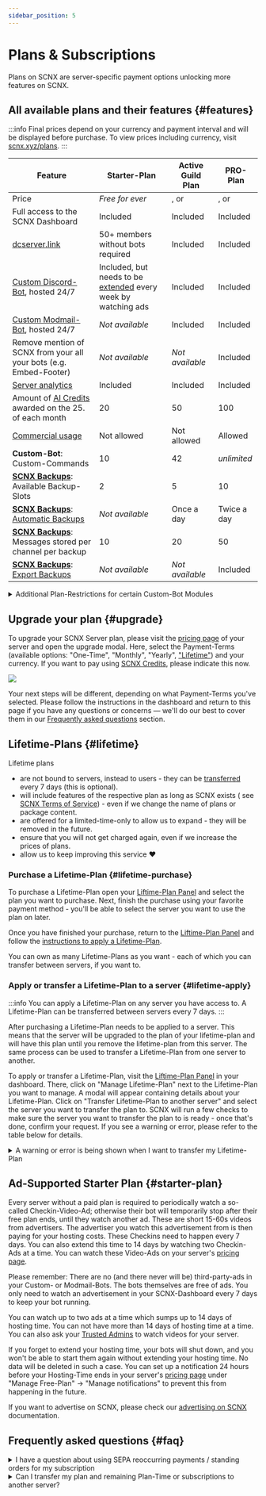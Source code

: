```yaml
---
sidebar_position: 5
---
```


# Plans & Subscriptions

Plans on SCNX are server-specific payment options unlocking more features on SCNX.

## All available plans and their features {#features}

:::info
Final prices depend on your currency and payment interval and will be displayed before purchase. To view prices
including currency, visit [scnx.xyz/plans](https://scnx.xyz/plans).
:::

| Feature                                                                                   | Starter-Plan                                                                   | Active Guild Plan                                                                                                                                      | PRO-Plan                                                                                                                    |
|-------------------------------------------------------------------------------------------|--------------------------------------------------------------------------------|--------------------------------------------------------------------------------------------------------------------------------------------------------|-----------------------------------------------------------------------------------------------------------------------------|
| Price                                                                                     | *Free for ever*                                                                | <PlanPrice plan="ACTIVE_GUILD" type="MONTHLY" />, <PlanPrice plan="ACTIVE_GUILD" type="YEARLY" /> or <PlanPrice plan="ACTIVE_GUILD" type="LIFETIME" /> | <PlanPrice plan="PRO" type="MONTHLY" />, <PlanPrice plan="PRO" type="YEARLY" /> or <PlanPrice plan="PRO" type="LIFETIME" /> |
| Full access to the SCNX Dashboard                                                         | Included                                                                       | Included                                                                                                                                               | Included                                                                                                                    |
| [dcserver.link](./dcserver-link)                                                          | 50+ members without bots required                                              | Included                                                                                                                                               | Included                                                                                                                    |
| [Custom Discord-Bot](./../../custom-bot/intro), hosted 24/7                               | Included, but needs to be [extended](#starter-plan) every week by watching ads | Included                                                                                                                                               | Included                                                                                                                    |
| [Custom Modmail-Bot](./../../modmail/intro), hosted 24/7                                  | *Not available*                                                                | Included                                                                                                                                               | Included                                                                                                                    |
| Remove mention of SCNX from your all your bots (e.g. Embed-Footer)                        | *Not available*                                                                | *Not available*                                                                                                                                        | Included                                                                                                                    |
| [Server analytics](./analytics)                                                           | Included                                                                       | Included                                                                                                                                               | Included                                                                                                                    |
| Amount of [AI Credits](https://faq.scnx.app/ai-on-scnx/) awarded on the 25. of each month | 20                                                                             | 50                                                                                                                                                     | 100                                                                                                                         |
| [Commercial usage](./faq#commercial-usage)                                                | Not allowed                                                                    | Not allowed                                                                                                                                            | Allowed                                                                                                                     |
| **Custom-Bot**: Custom-Commands                                                           | 10                                                                             | 42                                                                                                                                                     | *unlimited*                                                                                                                 |
| **[SCNX Backups](./backups)**: Available Backup-Slots                                     | 2                                                                              | 5                                                                                                                                                      | 10                                                                                                                          |
| **[SCNX Backups](./backups)**: [Automatic Backups](./backups#automatic)                   | *Not available*                                                                | Once a day                                                                                                                                             | Twice a day                                                                                                                 |                                                    
| **[SCNX Backups](./backups)**: Messages stored per channel per backup                     | 10                                                                             | 20                                                                                                                                                     | 50                                                                                                                          |
| **[SCNX Backups](./backups)**: [Export Backups](./backups#export)                         | *Not available*                                                                | *Not available*                                                                                                                                        | Included                                                                                                                    |

<details>
    <summary>Additional Plan-Restrictions for certain Custom-Bot Modules</summary>
<table>
    Some modules include additional plan requirement for creating multiple items (e.g. users to monitor in case of Twitter-Notifications). 
    <tr style={{fontWeight: 700}}>
        <td>Module</td>
        <td>Starter-Plan</td>
        <td>Active Guild Plan</td>
        <td>PRO-Plan</td>
    </tr>
    <tr>
        <td>Automatic Messages (per category)</td>
        <td>2</td>
        <td>5</td>
        <td>15</td>
    </tr>
    <tr>
        <td>Application-Categories</td>
        <td>2</td>
        <td>7</td>
        <td>25</td></tr><tr>
<td>RSS-Notifications</td>
        <td>1</td>
        <td>4</td>
        <td>10</td>
    </tr><tr>
<td>TikTok-Notifications</td>
        <td>1</td>
        <td>4</td>
        <td>10</td>
    </tr><tr>
<td>Twitter-Notifications</td>
        <td>1</td>
        <td>4</td>
        <td>10</td>
    </tr><tr>
<td>YouTube-Notifications</td>
        <td>1</td>
        <td>4</td>
        <td>10</td>
    </tr>
<tr><td>Reddit-Notifications</td>
        <td>1</td>
        <td>4</td>
        <td>10</td>
    </tr><br/>
Please note that certain features or fields allowing greater customizations might be locked behind the PRO-Plan in certain modules.
You can still use the module without a PRO-Plan, but you might be unable to edit a certain field.
</table>
</details>

## Upgrade your plan {#upgrade}

To upgrade your SCNX Server plan, please visit
the [pricing page](https://scnx.app/glink?page=pricing?showUpgradeModal=true) of your server and open the upgrade modal.
Here, select the Payment-Terms (available options: "One-Time", "Monthly", "Yearly", ["Lifetime"](#lifetime)) and your
currency. If
you want to pay using [SCNX Credits](./../account-and-billing/faq#scnx-credits), please indicate this now.

![](@site/docs/assets/scnx/guilds/plans/subscription-setup.png)

Your next steps will be different, depending on what Payment-Terms you've selected. Please follow the instructions in
the dashboard and return to this page if you have any questions or concerns — we'll do our best to cover them in
our [Frequently asked questions](#faq) section.

## Lifetime-Plans {#lifetime}

Lifetime plans

* are not bound to servers, instead to users - they can be [transferred](#lifetime-apply) every 7 days (this is
  optional).
* will include features of the respective plan as long as SCNX exists (
  see [SCNX Terms of Service](https://faq.scnx.app/scnx-nutzungsbedingungen/#pl%C3%A4ne)) - even if we change the name
  of plans or package content.
* are offered for a limited-time-only to allow us to expand - they will be removed in the future.
* ensure that you will not get charged again, even if we increase the prices of plans.
* allow us to keep improving this service :heart:

### Purchase a Lifetime-Plan {#lifetime-purchase}

To purchase a Lifetime-Plan open your [Liftime-Plan Panel](https://scnx.app/user/lifetime-plans) and select the plan you
want to purchase. Next, finish the purchase using your favorite payment method - you'll be able to select the server you
want to use the plan on later.

Once you have finished your purchase, return to the [Liftime-Plan Panel](https://scnx.app/user/lifetime-plans) and
follow the [instructions to apply a Lifetime-Plan](#lifetime-apply).

You can own as many Lifetime-Plans as you want - each of which you can transfer between servers, if you want to.

### Apply or transfer a Lifetime-Plan to a server {#lifetime-apply}

:::info
You can apply a Lifetime-Plan on any server you have access to. A Lifetime-Plan can be transferred between servers every
7 days.
:::

After purchasing a Lifetime-Plan needs to be applied to a server. This means that the server will be upgraded to the
plan of your lifetime-plan and will have this plan until you remove the lifetime-plan from this server. The same process
can be used to transfer a Lifetime-Plan from one server to another.

To apply or transfer a Lifetime-Plan, visit the [Liftime-Plan Panel](https://scnx.app/user/lifetime-plans) in your
dashboard. There, click on "Manage Lifetime-Plan" next to the Lifetime-Plan you want to manage. A modal will appear
containing details about your Lifetime-Plan. Click on "Transfer Lifetime-Plan to another server" and select the server
you want to transfer the plan to. SCNX will run a few checks to make sure the server you want to transfer the plan to is
ready - once that's done, confirm your request. If you see a warning or error, please refer to the table below for
details.

<details>
<summary>A warning or error is being shown when I want to transfer my Lifetime-Plan</summary>
<table>
<tr><td>Error</td><td>Reason</td><td>Solution</td></tr>
<tr><td>This guild is already using a Lifetime-Plan.</td><td>Another (or this) Lifetime-Plan is already applied to this guild.</td><td><ul><li>Remove the Lifetime-Plan from this guild.</li><li><a href="https://scnx.app/help">Contact our staff</a> for advice.</li></ul></td></tr>
<tr><td>This guild as an active subscription.</td><td>This guild is currently subscribed to a subscription. Lifetime-Plans can not be applied to servers with an active subscription.</td><td>
<ul><li>Cancel the subscription and wait until it expires.</li><li><a href="https://scnx.app/help">Contact our staff</a> to remove it immediately.</li></ul></td></tr>
<tr><td>This guild has [a plan]. Continuing will overwrite this plan.</td><td>This means that the server still has some time left in its current plan. Continuing will remove this time, and we can not restore it.</td><td>You can continue by acknowledging that the server will lose its current Plan-Time (the Lifetime-Plan will still be applied). Alternatively, you can wait until the current plan has expired.</td></tr>
<tr><td>This guild has [a plan]. You can not continue as this action would overwrite the plan of this guild, and you are not the owner.</td><td>Only the server owner can apply their own Lifetime-Plan if such application leads to Plan-Time loss.</td><td><ul><li>Contact the Server-Owner that you want to apply a Lifetime-Plan and that they should no longer extend the Plan-Time of their server. Wait until the current Server-Plan expires.</li><li><a href="https://scnx.app/help">Contact our staff</a> for advice.</li></ul></td></tr>
<tr><td>This Lifetime-Plan needs to cool down</td><td>Lifetime-Plans can only be transferred every 7 days between servers. This Lifetime-Plan has been transferred in the last 7 days.</td><td>Wait until the cooldown-period expires.</td></tr>
</table>
</details>

## Ad-Supported Starter Plan {#starter-plan}

Every server without a paid plan is required to periodically watch a so-called Checkin-Video-Ad; otherwise their bot
will temporarily
stop after their free plan ends, until they watch another ad. These are short 15-60s videos from advertisers. The
advertiser you watch this advertisement from is then paying for your hosting costs. These Checkins need to happen every
7 days. You can also extend this time to 14 days by watching two Checkin-Ads at a time. You can watch these Video-Ads on
your server's [pricing page](https://scnx.app/glink?page=pricing).

Please remember: There are no (and there never will be) third-party-ads in your Custom- or Modmail-Bots. The bots
themselves are free of ads. You only need to watch an advertisement in your SCNX-Dashboard every 7 days to keep your bot
running.

You can watch up to two ads at a time which sumps up to 14 days of hosting time. You can not have more than 14 days of
hosting time at a time. You can also ask your [Trusted Admins](./trusted-admins) to watch videos for your server.

If you forget to extend your hosting time, your bots will shut down, and you won't be able to start them again without
extending your hosting time. No data will be deleted in such a case. You can set up a notification 24 hours before your Hosting-Time ends in your
server's [pricing page](https://scnx.app/glink?page=pricing) under "Manage Free-Plan" -> "Manage notifications" to
prevent this from happening in the future.

If you want to advertise on SCNX, please check our [advertising on SCNX](./../account-and-billing/ads) documentation.

## Frequently asked questions {#faq}

<details>
<summary>I have a question about using SEPA reoccurring payments / standing orders for my subscription</summary>
    Please refer to our <a href="../account-and-billing/faq#reoccurring-transfer">guide</a> on this topic. 
</details>
<details>
<details>
<summary>I can't upgrade my subscription to the PRO-Plan because it's shown as "inactive"</summary>
<ul>
<li>Please make sure you haven't canceled your subscription.</li>
<li>Make sure your subscription does not start in the future (this happens when you switch from One-Time-Upgrades to a subscription) - in such case, our staff needs to perform the upgrade manually.</li>
<li><a href="https://scnx.app/help">Contact our staff</a>, so they can look into this issue.</li></ul>
</details>
<details>
<summary>Is there a free trial available?</summary>
Yes, you can start a free trial in your dashboard if these requirements are meet:
<ul>
    <li>Your server has not participated in a free trial before.</li>
    <li>Your server has not been upgraded before.</li>
    <li>Your server has not been deleted from SCNX before.</li>
</ul>
You do not need to provide any payment method to start a free trial - the only thing you need to do is to press a button.
To check if you are eligible, open the <a href="https://scnx.app/glink?page=pricing">pricing page</a> of your server where a free-trial banner will be displayed in case you are eligible.
</details>
<details>
<summary>Can I switch my One-Time-Upgrade to a subscription?</summary>
Yes, visit the <a href="https://scnx.app/glink?page=pricing?showUpgradeModal=1">pricing page</a> of open the upgrade-modal by clicking "Extend". There, simply select the Payment-Terms / Interval of the subscription you want - any time left on your current plan will be credited towards your subscription.
</details>
<details>
<summary>What payment methods are available?</summary>
<table>
    <tr>
    <td>Currency</td>
    <td>Payment Methods for one-time purchases (including Lifetime-Plans)</td>
    <td>Payment Methods for subscriptions</td>
</tr>
<tr>
    <td>Euro</td>
    <td>Credit-Card, PayPal, SEPA-Bank-Transfer, paysafecard, Sofort, <a href="./../account-and-billing/faq#direct-debit">SEPA-Direct-Debit</a>, EPS, Giropay, iDEAL, Przelewy24, Bancontact, WeChat Pay, Alipay</td>
    <td>Credit-Card, PayPal, <a href="./../account-and-billing/faq#direct-debit">SEPA-Direct-Debit</a>, <a href="./../account-and-billing/faq#reoccurring-transfer">Reoccurring Bank-Transfer</a></td>
</tr>
<tr>
    <td>US-Dollar</td>
    <td>Credit-Card, PayPal</td>
    <td>Credit-Card, PayPal</td>
</tr>
<tr>
    <td>Swiss Franc</td>
    <td>Credit-Card, PayPal</td>
    <td>Credit-Card, PayPal</td>
</tr>
<tr>
    <td>British pound</td>
    <td>Credit-Card, PayPal</td>
    <td>Credit-Card, PayPal</td>
</tr>
</table>
</details>

<details>
<summary>I already have a subscription or Plan and want to switch to a Lifetime-Plan. Can my existing plan be prorated?</summary>
If your plan or subscription has more than two months left, we might be able to prorate your Lifetime-Purchase or issue a prorated refund. Please <a href="https://scnx.app/help">contact our staff</a>.</details>

<summary>Can I transfer my plan and remaining Plan-Time or subscriptions to another server?</summary>
Our team can manually transfer your plan and associated data (like remaining Plan-Time and subscriptions) if <b>one</b> of the following conditions is being met:
<ul>
<li>Your plan is being paid by an active subscription</li><li>Your remaining Plan-Time is more than a month</li></ul>
<b>You can only request a Plan-Transfer once every 6 months</b>. <br/>
To start such a transfer, please <a href="https://scnx.app/help">contact our staff</a>. Please note that we might deny your request if we believe you abuse this policy. It also makes sense to reach out if you do not meet these requirements, as our staff can make exceptions on a case-to-case-basis.
If you plan to <a href="./faq#transfer">request a complete data transfer</a> to another server (this includes configuration data of bots and more), please do not request a plan-transfer as this makes a complete data transfer impossible. 

Please note: Transferring your plan data will <b>overwrite</b> existing Plan-Date. Plan-Time from both server will not be summed up.
</details>
